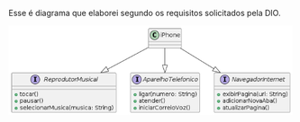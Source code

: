 Esse é diagrama que elaborei segundo os requisitos solicitados pela DIO.


![Diagrama do iPhone](imagens/Diagrama_Iphone.png)

